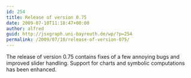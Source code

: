 ```yaml
---
id: 254
title: Release of version 0.75
date: 2009-07-10T11:18:47+00:00
author: alfred
guid: http://jsxgraph.uni-bayreuth.de/wp/?p=254
permalink: /2009/07/10/release-of-version-075/
---
```

The release of version 0.75 contains fixes of a few annoying bugs and improved slider handling. Support for charts and symbolic computations has been enhanced.